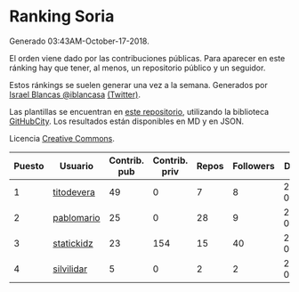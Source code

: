# Ranking Soria

Generado 03:43AM-October-17-2018.

El orden viene dado por las contribuciones públicas. Para aparecer en este ránking hay que tener, al menos, un repositorio público y un seguidor.

Estos ránkings se suelen generar una vez a la semana. Generados por [Israel Blancas @iblancasa](https://github.com/iblancasa/) [(Twitter)](https://twitter.com/iblancasa).

Las plantillas se encuentran en [este repositorio](https://github.com/iblancasa/GH-Spanish-Ranking), utilizando la biblioteca [GitHubCity](https://github.com/iblancasa/GitHubCity). Los resultados están disponibles en MD y en JSON.

Licencia [Creative Commons](https://creativecommons.org/licenses/by/4.0/).

| Puesto   |  Usuario  | Contrib. pub | Contrib. priv |Repos| Followers | Desde |  Avatar  |
|----------|-----------|--------------|---------------|-----|-----------|-------|----------|
|1|[titodevera](https://github.com/titodevera)|49|0|7|8|2015-03-19|![titodevera]()|
|2|[pablomario](https://github.com/pablomario)|25|0|28|9|2013-05-18|![pablomario]()|
|3|[statickidz](https://github.com/statickidz)|23|154|15|40|2014-06-14|![statickidz]()|
|4|[silvilidar](https://github.com/silvilidar)|5|0|2|2|2016-03-18|![silvilidar]()|
